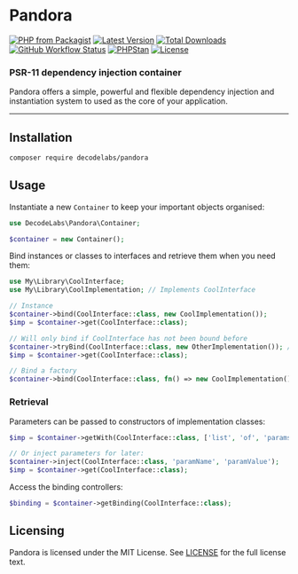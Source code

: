 # Pandora

[![PHP from Packagist](https://img.shields.io/packagist/php-v/decodelabs/pandora?style=flat)](https://packagist.org/packages/decodelabs/pandora)
[![Latest Version](https://img.shields.io/packagist/v/decodelabs/pandora.svg?style=flat)](https://packagist.org/packages/decodelabs/pandora)
[![Total Downloads](https://img.shields.io/packagist/dt/decodelabs/pandora.svg?style=flat)](https://packagist.org/packages/decodelabs/pandora)
[![GitHub Workflow Status](https://img.shields.io/github/actions/workflow/status/decodelabs/pandora/integrate.yml?branch=develop)](https://github.com/decodelabs/pandora/actions/workflows/integrate.yml)
[![PHPStan](https://img.shields.io/badge/PHPStan-enabled-44CC11.svg?longCache=true&style=flat)](https://github.com/phpstan/phpstan)
[![License](https://img.shields.io/packagist/l/decodelabs/pandora?style=flat)](https://packagist.org/packages/decodelabs/pandora)

### PSR-11 dependency injection container

Pandora offers a simple, powerful and flexible dependency injection and instantiation system to used as the core of your application.

---


## Installation

```bash
composer require decodelabs/pandora
```

## Usage

Instantiate a new `Container` to keep your important objects organised:

```php
use DecodeLabs\Pandora\Container;

$container = new Container();
```

Bind instances or classes to interfaces and retrieve them when you need them:

```php
use My\Library\CoolInterface;
use My\Library\CoolImplementation; // Implements CoolInterface

// Instance
$container->bind(CoolInterface::class, new CoolImplementation());
$imp = $container->get(CoolInterface::class);

// Will only bind if CoolInterface has not been bound before
$container->tryBind(CoolInterface::class, new OtherImplementation()); // Will not bind
$imp = $container->get(CoolInterface::class);

// Bind a factory
$container->bind(CoolInterface::class, fn() => new CoolImplementation());
```


### Retrieval

Parameters can be passed to constructors of implementation classes:

```php
$imp = $container->getWith(CoolInterface::class, ['list', 'of', 'params']);

// Or inject parameters for later:
$container->inject(CoolInterface::class, 'paramName', 'paramValue');
$imp = $container->get(CoolInterface::class);
```

Access the binding controllers:

```php
$binding = $container->getBinding(CoolInterface::class);
```

## Licensing
Pandora is licensed under the MIT License. See [LICENSE](./LICENSE) for the full license text.
